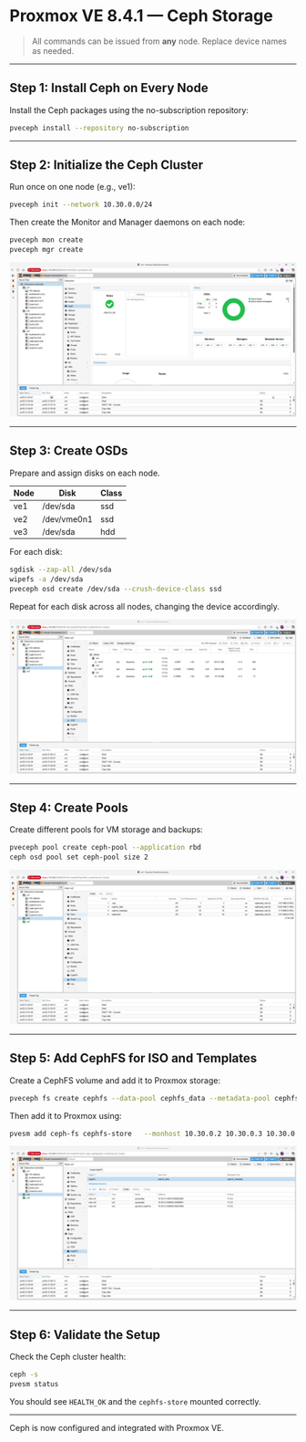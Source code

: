 # Proxmox VE 8.4.1 — Ceph Storage

> All commands can be issued from **any** node. Replace device names as needed.

---

## Step 1: Install Ceph on Every Node

Install the Ceph packages using the no-subscription repository:

```bash
pveceph install --repository no-subscription
```

---

## Step 2: Initialize the Ceph Cluster

Run once on one node (e.g., ve1):

```bash
pveceph init --network 10.30.0.0/24
```

Then create the Monitor and Manager daemons on each node:

```bash
pveceph mon create
pveceph mgr create
```

![Proxmox Ceph Status](/proxmox/8.4.1/bare-metal/assets/screenshots/proxmox-ceph-status.png)

---

## Step 3: Create OSDs

Prepare and assign disks on each node.

| Node | Disk         | Class |
|------|--------------|-------|
| ve1  | /dev/sda     | ssd   |
| ve2  | /dev/vme0n1  | ssd   |
| ve3  | /dev/sda     | hdd   |

For each disk:

```bash
sgdisk --zap-all /dev/sda
wipefs -a /dev/sda
pveceph osd create /dev/sda --crush-device-class ssd
```

Repeat for each disk across all nodes, changing the device accordingly.

![Proxmox Ceph Osds](/proxmox/8.4.1/bare-metal/assets/screenshots/proxmox-ceph-osds.png)

---

## Step 4: Create Pools

Create different pools for VM storage and backups:

```bash
pveceph pool create ceph-pool --application rbd
ceph osd pool set ceph-pool size 2
```

![Proxmox Ceph Pools](/proxmox/8.4.1/bare-metal/assets/screenshots/proxmox-ceph-pools.png)

---

## Step 5: Add CephFS for ISO and Templates

Create a CephFS volume and add it to Proxmox storage:

```bash
pveceph fs create cephfs --data-pool cephfs_data --metadata-pool cephfs_metadata
```

Then add it to Proxmox using:

```bash
pvesm add ceph-fs cephfs-store   --monhost 10.30.0.2 10.30.0.3 10.30.0.4   --content iso,vztmpl,backup   --mountpoint /mnt/pve/ceph-fs
```

![Proxmox Cephfs Storage](/proxmox/8.4.1/bare-metal/assets/screenshots/proxmox-cephfs-storage.png)

---

## Step 6: Validate the Setup

Check the Ceph cluster health:

```bash
ceph -s
pvesm status
```

You should see `HEALTH_OK` and the `cephfs-store` mounted correctly.

---

Ceph is now configured and integrated with Proxmox VE.






